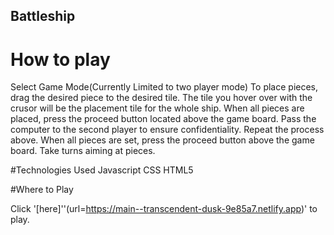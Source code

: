 ## Battleship

# How to play
Select Game Mode(Currently Limited to two player mode)
To place pieces, drag the desired piece to the desired tile. The tile you hover over with the crusor will be the placement tile for the whole ship.
When all pieces are placed, press the proceed button located above the game board.
Pass the computer to the second player to ensure confidentiality.
Repeat the process above.
When all pieces are set, press the proceed button above the game board.
Take turns aiming at pieces.

#Technologies Used
Javascript
CSS
HTML5

#Where to Play

Click '[here]''(url=https://main--transcendent-dusk-9e85a7.netlify.app)' to play.
